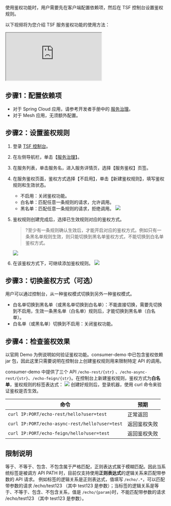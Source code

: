 使用鉴权功能时，用户需要先在客户端配置依赖项，然后在 TSF 控制台设置鉴权规则。

以下视频将为您介绍 TSF 服务鉴权功能的使用方法：

<div class="doc-video-mod"><iframe src="https://cloud.tencent.com/edu/learning/quick-play/2039-24423?source=gw.doc.media&withPoster=1&notip=1"></iframe></div>

## 步骤1：配置依赖项

- 对于 Spring Cloud 应用，请参考开发者手册中的 [服务治理](https://cloud.tencent.com/document/product/649/16621)。
- 对于 Mesh 应用，无须额外配置。

## 步骤2：设置鉴权规则

1. 登录 [TSF 控制台](https://console.cloud.tencent.com/tsf)。
2. 在左侧导航栏，单击【[服务治理](https://console.cloud.tencent.com/tsf/service)】。
3. 在服务列表，单击服务名，进入服务详情页，选择【服务鉴权】页签。
4. 在服务鉴权页面，鉴权方式选择【不启用】，单击【新建鉴权规则】，填写鉴权规则和生效状态。
   - 不启用：关闭鉴权功能。
   - 白名单：匹配任意一条规则的请求，允许调用。
   - 黑名单：匹配任意一条规则的请求，拒绝调用。
   ![](https://main.qcloudimg.com/raw/dceb49f2180705b3da5fa2e0254f8147.png)
5. 鉴权规则创建完成后，选择已生效规则对应的鉴权方式。
   >?至少有一条规则确认生效后，才能开启对应的鉴权方式。例如只有一条黑名单规则生效，则只能切换到黑名单鉴权方式，不能切换到白名单鉴权方式。
 
   ![](https://main.qcloudimg.com/raw/a68c39d5244f0fad525e45b45f328093.png)
6. 在该鉴权方式下，可继续添加鉴权规则。
   ![](https://main.qcloudimg.com/raw/a269e9ebd763ef5aa387af1c34bea70d.png)

## 步骤3：切换鉴权方式（可选）

用户可以通过控制台，从一种鉴权模式切换到另外一种鉴权模式。

- 白名单切换到黑名单（或黑名单切换到白名单）：不能直接切换，需要先切换到不启用，生效一条黑名单（白名单）规则后，才能切换到黑名单（白名单）。
- 白名单（或黑名单）切换到不启用：关闭鉴权功能。

## 步骤4：检查鉴权效果

以官网 Demo 为例说明如何验证鉴权功能。consumer-demo 中已包含鉴权依赖 jar 包，因此这里只需要说明在控制台上创建鉴权规则用来限制特定 API 的调用。

consumer-demo 中提供了三个 API `/echo-rest/{str}` 、`/echo-async-rest/{str}`、`/echo-feign/{str}`。在控制台上新建鉴权规则，鉴权方式为**白名单**，鉴权规则的标签表达式：
![](https://main.qcloudimg.com/raw/bdd88fb68e1a79174f866ee23b5c495d.png)
创建好规则后，登录机器，使用 curl 命令来验证鉴权是否生效。

|  命令  |  预期  |
| ----- | ------ |
| `curl IP:PORT/echo-rest/hello?user=test`  | 正常返回 |
|`curl IP:PORT/echo-async-rest/hello?user=test`  | 返回鉴权失败 |
|`curl IP:PORT/echo-feign/hello?user=test`  | 返回鉴权失败 | 


## 限制说明

等于、不等于、包含、不包含属于严格匹配，正则表达式属于模糊匹配。因此当系统标签是被调方 API PATH 时，目前仅支持使用**正则表达式**的逻辑关系来匹配带参数的 API 请求。
例如标签的逻辑关系是正则表达式，值填写  `/echo/.*`，可以匹配带参数的请求 /echo/test123 （其中 test123 是参数）；当标签的逻辑关系是等于、不等于、包含、不包含关系，值是 `/echo/{param}`时，不能匹配带参数的请求 /echo/test123 （其中 test123 是参数）。

